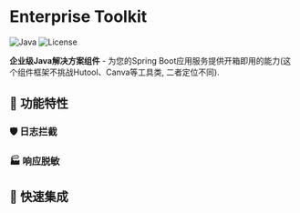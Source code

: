 # Enterprise Toolkit

![Java](https://img.shields.io/badge/Java-8+-orange?logo=openjdk)
![License](https://img.shields.io/github/license/Suzzt/dao-doraemon)

**企业级Java解决方案组件** - 为您的Spring Boot应用服务提供开箱即用的能力(这个组件框架不挑战Hutool、Canva等工具类, 二者定位不同).

## 🎯 功能特性

### 🛡️ 日志拦截

### 🏭 响应脱敏

## 🚀 快速集成
